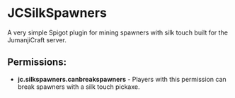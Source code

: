 # JCSilkSpawners

A very simple Spigot plugin for mining spawners with silk touch built for the JumanjiCraft server.

<h2>
  Permissions:
</h2>
<ul>
  <li><b>jc.silkspawners.canbreakspawners</b> - Players with this permission can break spawners with a silk touch pickaxe.</li>
</ul>
